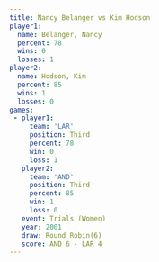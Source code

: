 ```yaml
---
title: Nancy Belanger vs Kim Hodson
player1:               
  name: Belanger, Nancy
  percent: 78          
  wins: 0              
  losses: 1            
player2:               
  name: Hodson, Kim    
  percent: 85          
  wins: 1              
  losses: 0            
games:
 - player1:         
     team: 'LAR'    
     position: Third
     percent: 78    
     win: 0         
     loss: 1        
   player2:         
     team: 'AND'    
     position: Third
     percent: 85    
     win: 1         
     loss: 0        
   event: Trials (Women)
   year: 2001           
   draw: Round Robin(6) 
   score: AND 6 - LAR 4 
---
```

